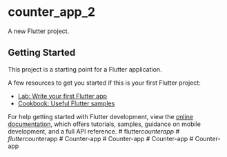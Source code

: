 # counter_app_2

A new Flutter project.

## Getting Started

This project is a starting point for a Flutter application.

A few resources to get you started if this is your first Flutter project:

- [Lab: Write your first Flutter app](https://docs.flutter.dev/get-started/codelab)
- [Cookbook: Useful Flutter samples](https://docs.flutter.dev/cookbook)

For help getting started with Flutter development, view the
[online documentation](https://docs.flutter.dev/), which offers tutorials,
samples, guidance on mobile development, and a full API reference.
#   f l u t t e r _ c o u n t e r a p p  
 #   f l u t t e r _ c o u n t e r a p p  
 #   C o u n t e r - a p p  
 #   C o u n t e r - a p p  
 #   C o u n t e r - a p p  
 #   C o u n t e r - a p p  
 